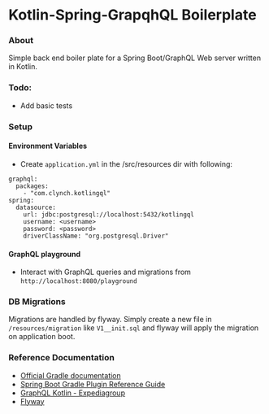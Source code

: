 # Kotlin-Spring-GrapqhQL Boilerplate

### About
Simple back end boiler plate for a Spring Boot/GraphQL Web server written in Kotlin.

### Todo:
* Add basic tests

### Setup
#### Environment Variables
* Create `application.yml` in the /src/resources dir with following:
```
graphql:
  packages:
    - "com.clynch.kotlingql"
spring:
  datasource:
    url: jdbc:postgresql://localhost:5432/kotlingql
    username: <username>
    password: <password>
    driverClassName: "org.postgresql.Driver"
```

#### GraphQL playground
* Interact with GraphQL queries and migrations from `http://localhost:8080/playground`

### DB Migrations
Migrations are handled by flyway.
Simply create a new file in `/resources/migration` like `V1__init.sql` and flyway will apply the migration on application boot.


### Reference Documentation
* [Official Gradle documentation](https://docs.gradle.org)
* [Spring Boot Gradle Plugin Reference Guide](https://docs.spring.io/spring-boot/docs/2.2.5.RELEASE/gradle-plugin/reference/html/)
* [GraphQL Kotlin - Expediagroup](https://expediagroup.github.io/graphql-kotlin/docs/getting-started.html)
* [Flyway](https://flywaydb.org)
